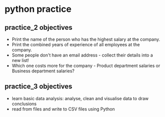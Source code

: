 # python practice

## practice_2 objectives

- Print the name of the person who has the highest salary at the company.
- Print the combined years of experience of all employees at the company.
- Some people don't have an email address - collect their details into a new list!
- Which one costs more for the company - Product department salaries or Business
department salaries?

## practice_3 objectives

- learn basic data analysis: analyse, clean and visualise data to draw conclusions
- read from files and write to CSV files using Python
